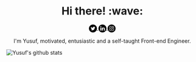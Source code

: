 <h1 align='center'> Hi there! :wave:</h1>

<p align="center">
  <a href="https://twitter.com/yusufali_19">
    <img align="center" alt="Yusuf | Twitter" width="21px" src="./assets/twitter.svg" />
  </a>
   <a href="https://www.linkedin.com/in/yusuf-ali-501047184/">
    <img align="center" alt="Yusuf | Linkedin" width="21px" src="./assets/linkedin.svg" />
  </a>
     <a href="https://www.instagram.com/yusufali.19/?hl=en">
    <img align="center" alt="Yusuf | Instagram" width="21px" src="./assets/instagram.svg" />
  </a>
</p>

<p align="center">
    I'm Yusuf, motivated, entusiastic and a self-taught Front-end Engineer.
</p>

![Yusuf's github stats](https://github-readme-stats.vercel.app/api?username=yusufali19&count_private=true&show_icons=true&theme=radical)
